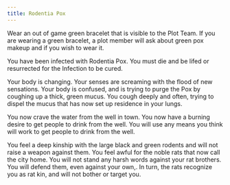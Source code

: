 ```yaml
---
title: Rodentia Pox
---
```

Wear an out of game green bracelet that is visible to the Plot Team. If you are wearing a green bracelet, a plot member will ask about green pox makeup and if you wish to wear it.

You have been infected with Rodentia Pox. You must die and be lifed or resurrected for the Infection to be cured.

Your body is changing. Your senses are screaming with the flood of new sensations. Your body is confused, and is trying to purge the Pox by coughing up a thick, green mucus. You cough deeply and often, trying to dispel the mucus that has now set up residence in your lungs. 

You now crave the water from the well in town. You now have a burning desire to get people to drink from the well. You will use any means you think will work to get people to drink from the well.

You feel a deep kinship with the large black and green rodents and will not raise a weapon against them. You feel awful for the noble rats that now call the city home. You will not stand any harsh words against your rat brothers. You will defend them, even against your own,. In turn, the rats recognize you as rat kin, and will not bother or target you.